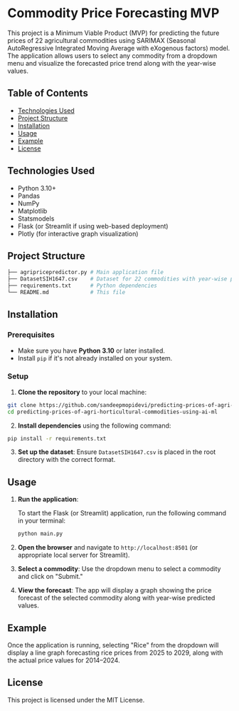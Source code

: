 # Commodity Price Forecasting MVP

This project is a Minimum Viable Product (MVP) for predicting the future prices of 22 agricultural commodities using SARIMAX (Seasonal AutoRegressive Integrated Moving Average with eXogenous factors) model. The application allows users to select any commodity from a dropdown menu and visualize the forecasted price trend along with the year-wise values.

## Table of Contents

- [Technologies Used](#technologies-used)
- [Project Structure](#project-structure)
- [Installation](#installation)
- [Usage](#usage)
- [Example](#example)
- [License](#license)

## Technologies Used

- Python 3.10+
- Pandas
- NumPy
- Matplotlib
- Statsmodels
- Flask (or Streamlit if using web-based deployment)
- Plotly (for interactive graph visualization)

## Project Structure

```bash
├── agripricepredictor.py # Main application file
├── DatasetSIH1647.csv    # Dataset for 22 commodities with year-wise price data
├── requirements.txt      # Python dependencies
└── README.md             # This file
```

## Installation

### Prerequisites

- Make sure you have **Python 3.10** or later installed.
- Install `pip` if it's not already installed on your system.

### Setup

1. **Clone the repository** to your local machine:

```bash
git clone https://github.com/sandeepmopidevi/predicting-prices-of-agri-horticultural-commodities-using-ai-ml
cd predicting-prices-of-agri-horticultural-commodities-using-ai-ml
```

2. **Install dependencies** using the following command:

```bash
pip install -r requirements.txt
```

3. **Set up the dataset**: Ensure `DatasetSIH1647.csv` is placed in the root directory with the correct format.

## Usage

1. **Run the application**:

   To start the Flask (or Streamlit) application, run the following command in your terminal:

   ```bash
   python main.py
   ```

2. **Open the browser** and navigate to `http://localhost:8501` (or appropriate local server for Streamlit).

3. **Select a commodity**: Use the dropdown menu to select a commodity and click on "Submit."

4. **View the forecast**: The app will display a graph showing the price forecast of the selected commodity along with year-wise predicted values.

## Example

Once the application is running, selecting "Rice" from the dropdown will display a line graph forecasting rice prices from 2025 to 2029, along with the actual price values for 2014–2024.

## License

This project is licensed under the MIT License.
